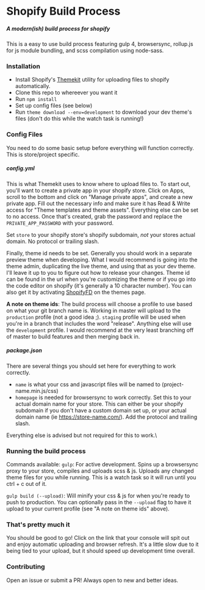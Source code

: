 # Shopify Build Process
##### A modern(ish) build process for shopify

This is a easy to use build process featuring gulp 4, browsersync, rollup.js for js module bundling, and scss compilation using node-sass.

### Installation
- Install Shopify's [Themekit](https://shopify.github.io/themekit/) utility for uploading files to shopify automatically.
- Clone this repo to whereever you want it
- Run `npm install`
- Set up config files (see below)
- Run `theme download --env=development` to download your dev theme's files (don't do this while the watch task is running!)

### Config Files
You need to do some basic setup before everything will function correctly. This is store/project specific.

##### config.yml
This is what Themekit uses to know where to upload files to.
To start out, you'll want to create a private app in your shopify store. Click on Apps, scroll to the bottom and click on "Manage private apps", and create a new private app. Fill out the necessary info and make sure it has Read & Write access for "Theme templates and theme assets". Everything else can be set to no access. Once that's created, grab the password and replace the `PRIVATE_APP_PASSWORD` with your password.

Set `store` to your shopify store's shopify subdomain, _not_ your stores actual domain. No protocol or trailing slash.

Finally, theme id needs to be set. Generally you should work in a separate preview theme when developing. What I would recommend is going into the theme admin, duplicating the live theme, and using that as your dev theme. I'll leave it up to you to figure out how to release your changes. Theme id can be found in the url when you're customizing the theme or if you go into the code editor on shopify (it's generally a 10 character number). You can also get it by activating [ShopifyFD](http://shopifyfd.com/) on the themes page.

**A note on theme ids**: The build process will choose a profile to use based on what your git branch name is. Working in master will upload to the `production` profile (not a good idea ;). `staging` profile will be used when you're in a branch that includes the word "release". Anything else will use the `development` profile. I would recommend at the very least branching off of master to build features and then merging back in.

##### package.json
There are several things you should set here for everything to work correctly.
- `name` is what your css and javascript files will be named to (project-name.min.js/css)
- `homepage` is needed for browsersync to work correctly. Set this to your actual domain name for your store. This can either be your shopify subdomain if you don't have a custom domain set up, or your actual domain name (ie https://store-name.com/). Add the protocol and trailing slash.

Everything else is advised but not required for this to work.\

### Running the build process
Commands available:
`gulp`: For active development. Spins up a browsersync proxy to your store, compiles and uploads scss & js. Uploads any changed theme files for you while running. This is a watch task so it will run until you ctrl + c out of it.

`gulp build (--upload)`: Will minify your css & js for when you're ready to push to production. You can optionally pass in the `--upload` flag to have it upload to your current profile (see "A note on theme ids" above).

### That's pretty much it
You should be good to go! Click on the link that your console will spit out and enjoy automatic uploading and browser refresh. It's a little slow due to it being tied to your upload, but it should speed up development time overall.

### Contributing
Open an issue or submit a PR! Always open to new and better ideas.